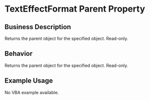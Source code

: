 # TextEffectFormat Parent Property

## Business Description
Returns the parent object for the specified object. Read-only.

## Behavior
Returns the parent object for the specified object. Read-only.

## Example Usage
No VBA example available.